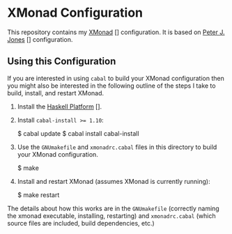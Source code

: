 # XMonad Configuration

This repository contains my [XMonad] [] configuration.
It is based on [Peter J. Jones] [] configuration.

## Using this Configuration

If you are interested in using `cabal` to build your XMonad
configuration then you might also be interested in the following
outline of the steps I take to build, install, and restart XMonad.

  1. Install the [Haskell Platform] [].

  2. Install `cabal-install >= 1.10`:

        $ cabal update
        $ cabal install cabal-install

  3. Use the `GNUmakefile` and `xmonadrc.cabal` files in this
     directory to build your XMonad configuration.

        $ make

  4. Install and restart XMonad (assumes XMonad is currently running):

        $ make restart

The details about how this works are in the `GNUmakefile` (correctly
naming the xmonad executable, installing, restarting) and
`xmonadrc.cabal` (which source files are included, build dependencies,
etc.)

[xmonad]: http://xmonad.org/
[haskell platform]: http://www.haskell.org/platform/
[peter j. jones]: https://github.com/pjones/xmonadrc
